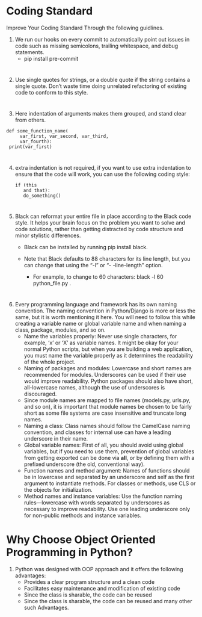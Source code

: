 # Coding Standard
Improve Your Coding Standard Through the following guidlines.
1. We run our hooks on every commit to automatically point out issues in code such as missing semicolons, trailing whitespace, and debug statements.
   * pip install pre-commit
#

2. Use single quotes for strings, or a double quote if the string contains a single quote. Don’t waste time doing unrelated refactoring of existing code to conform to this style.
#

3. Here indentation of arguments makes them grouped, and stand clear from others.
  ``` 
  def some_function_name(
       var_first, var_second, var_third,
       var_fourth):
   print(var_first)
   ```
#

4. extra indentation is not required, if you want to use extra indentation to ensure that the code will work, you can use the following coding style:
    ```
    if (this
       and that):
       do_something()
    ```
#

5. Black can reformat your entire file in place according to the Black code style. It helps your brain focus on the problem you want to solve and code solutions, rather than getting distracted by code structure and minor stylistic differences.
      * Black can be installed by running pip install black.
      * Note that Black defaults to 88 characters for its line length, but you can change that using the “-l” or “- -line-length” option.

          * For example, to change to 60 characters: black -l 60 python_file.py .
 #
 
 6. Every programming language and framework has its own naming convention. The naming convention in Python/Django is more or less the same, but it is worth mentioning it here. You will need to follow this while creating a variable name or global variable name and when naming a class, package, modules, and so on.
      * Name the variables properly: Never use single characters, for example, ‘x’ or ‘X’ as variable names. It might be okay for your normal Python scripts, but when you are building a web application, you must name the variable properly as it determines the readability of the whole project.
      * Naming of packages and modules: Lowercase and short names are recommended for modules. Underscores can be used if their use would improve readability. Python packages should also have short, all-lowercase names, although the use of underscores is discouraged.
      * Since module names are mapped to file names (models.py, urls.py, and so on), it is important that module names be chosen to be fairly short as some file systems are case insensitive and truncate long names.
      * Naming a class: Class names should follow the CamelCase naming convention, and classes for internal use can have a leading underscore in their name.
      * Global variable names: First of all, you should avoid using global variables, but if you need to use them, prevention of global variables from getting exported can be done via __all__, or by defining them with a prefixed underscore (the old, conventional way).
      * Function names and method argument: Names of functions should be in lowercase and separated by an underscore and self as the first argument to instantiate methods. For classes or methods, use CLS or the objects for initialization.
      * Method names and instance variables: Use the function naming rules—lowercase with words separated by underscores as necessary to improve readability. Use one leading underscore only for non-public methods and instance variables.

# Why Choose Object Oriented Programming in Python?
1. Python was designed with OOP approach and it offers the following advantages:
    * Provides a clear program structure and a clean code
    * Facilitates easy maintenance and modification of existing code
    * Since the class is sharable, the code can be reused
    * Since the class is sharable, the code can be reused and many other such Advantages.
